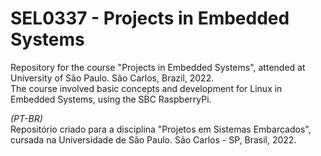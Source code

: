 # SEL0337 - Projects in Embedded Systems
Repository for the course "Projects in Embedded Systems", attended at University of São Paulo. São Carlos, Brazil, 2022.  
The course involved basic concepts and development for Linux in Embedded Systems, using the SBC RaspberryPi.

_(PT-BR)_  
Repositório criado para a disciplina "Projetos em Sistemas Embarcados", cursada na Universidade de São Paulo. São Carlos - SP, Brasil, 2022.
